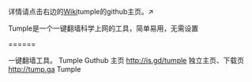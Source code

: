 
详情请点击右边的[Wiki](http://is.gd/tumple)tumple的github主页。↗

Tumple是一个一键翻墙科学上网的工具，简单易用，无需设置

======

一键翻墙工具。
Tumple Guthub 主页  http://is.gd/tumple 
独立主页、下载页    http://tump.ga Tumple 
